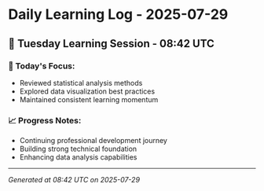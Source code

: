 # Daily Learning Log - 2025-07-29

## 📅 Tuesday Learning Session - 08:42 UTC

### 🎯 Today's Focus:
- Reviewed statistical analysis methods
- Explored data visualization best practices
- Maintained consistent learning momentum

### 📈 Progress Notes:
- Continuing professional development journey
- Building strong technical foundation
- Enhancing data analysis capabilities

---
*Generated at 08:42 UTC on 2025-07-29*
